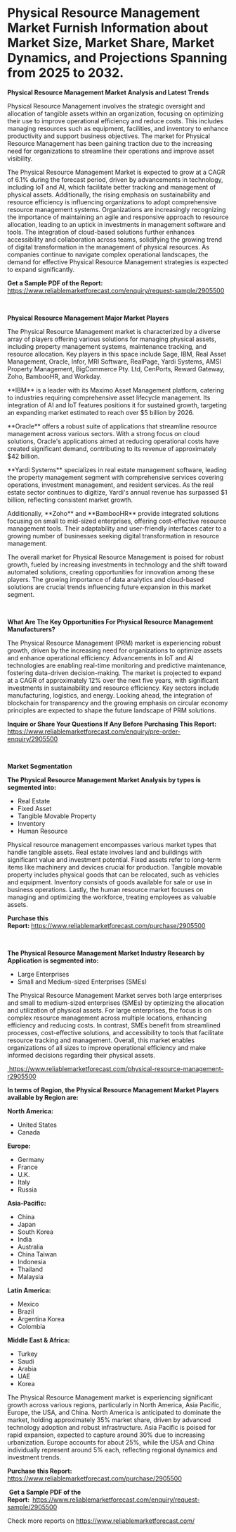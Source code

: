 <p><h1>Physical Resource Management Market Furnish Information about Market Size, Market Share, Market Dynamics, and Projections Spanning from 2025 to 2032.</h1></p><p><strong>Physical Resource Management Market Analysis and Latest Trends</strong></p>
<p><p>Physical Resource Management involves the strategic oversight and allocation of tangible assets within an organization, focusing on optimizing their use to improve operational efficiency and reduce costs. This includes managing resources such as equipment, facilities, and inventory to enhance productivity and support business objectives. The market for Physical Resource Management has been gaining traction due to the increasing need for organizations to streamline their operations and improve asset visibility.</p><p>The Physical Resource Management Market is expected to grow at a CAGR of 6.1% during the forecast period, driven by advancements in technology, including IoT and AI, which facilitate better tracking and management of physical assets. Additionally, the rising emphasis on sustainability and resource efficiency is influencing organizations to adopt comprehensive resource management systems. Organizations are increasingly recognizing the importance of maintaining an agile and responsive approach to resource allocation, leading to an uptick in investments in management software and tools. The integration of cloud-based solutions further enhances accessibility and collaboration across teams, solidifying the growing trend of digital transformation in the management of physical resources. As companies continue to navigate complex operational landscapes, the demand for effective Physical Resource Management strategies is expected to expand significantly.</p></p>
<p><strong>Get a Sample PDF of the Report:&nbsp;</strong> <a href="https://www.reliablemarketforecast.com/enquiry/request-sample/2905500?utm_campaign=1080&utm_medium=2&utm_source=Github&utm_content=ia&utm_term=12032025&utm_id=physical-resource-management">https://www.reliablemarketforecast.com/enquiry/request-sample/2905500</a></p>
<p>&nbsp;</p>
<p><strong>Physical Resource Management Major Market Players</strong></p>
<p><p>The Physical Resource Management market is characterized by a diverse array of players offering various solutions for managing physical assets, including property management systems, maintenance tracking, and resource allocation. Key players in this space include Sage, IBM, Real Asset Management, Oracle, Infor, MRI Software, RealPage, Yardi Systems, AMSI Property Management, BigCommerce Pty. Ltd, CenPorts, Reward Gateway, Zoho, BambooHR, and Workday.</p><p>**IBM** is a leader with its Maximo Asset Management platform, catering to industries requiring comprehensive asset lifecycle management. Its integration of AI and IoT features positions it for sustained growth, targeting an expanding market estimated to reach over $5 billion by 2026.</p><p>**Oracle** offers a robust suite of applications that streamline resource management across various sectors. With a strong focus on cloud solutions, Oracle's applications aimed at reducing operational costs have created significant demand, contributing to its revenue of approximately $42 billion.</p><p>**Yardi Systems** specializes in real estate management software, leading the property management segment with comprehensive services covering operations, investment management, and resident services. As the real estate sector continues to digitize, Yardi's annual revenue has surpassed $1 billion, reflecting consistent market growth.</p><p>Additionally, **Zoho** and **BambooHR** provide integrated solutions focusing on small to mid-sized enterprises, offering cost-effective resource management tools. Their adaptability and user-friendly interfaces cater to a growing number of businesses seeking digital transformation in resource management.</p><p>The overall market for Physical Resource Management is poised for robust growth, fueled by increasing investments in technology and the shift toward automated solutions, creating opportunities for innovation among these players. The growing importance of data analytics and cloud-based solutions are crucial trends influencing future expansion in this market segment.</p></p>
<p>&nbsp;</p>
<p><strong>What Are The Key Opportunities For Physical Resource Management Manufacturers?</strong></p>
<p><p>The Physical Resource Management (PRM) market is experiencing robust growth, driven by the increasing need for organizations to optimize assets and enhance operational efficiency. Advancements in IoT and AI technologies are enabling real-time monitoring and predictive maintenance, fostering data-driven decision-making. The market is projected to expand at a CAGR of approximately 12% over the next five years, with significant investments in sustainability and resource efficiency. Key sectors include manufacturing, logistics, and energy. Looking ahead, the integration of blockchain for transparency and the growing emphasis on circular economy principles are expected to shape the future landscape of PRM solutions.</p></p>
<p><strong>Inquire or Share Your Questions If Any Before Purchasing This Report:</strong> <a href="https://www.reliablemarketforecast.com/enquiry/pre-order-enquiry/2905500?utm_campaign=1080&utm_medium=2&utm_source=Github&utm_content=ia&utm_term=12032025&utm_id=physical-resource-management">https://www.reliablemarketforecast.com/enquiry/pre-order-enquiry/2905500</a></p>
<p>&nbsp;</p>
<p><strong>Market Segmentation</strong></p>
<p><strong>The Physical Resource Management Market Analysis by types is segmented into:</strong></p>
<p><ul><li>Real Estate</li><li>Fixed Asset</li><li>Tangible Movable Property</li><li>Inventory</li><li>Human Resource</li></ul></p>
<p><p>Physical resource management encompasses various market types that handle tangible assets. Real estate involves land and buildings with significant value and investment potential. Fixed assets refer to long-term items like machinery and devices crucial for production. Tangible movable property includes physical goods that can be relocated, such as vehicles and equipment. Inventory consists of goods available for sale or use in business operations. Lastly, the human resource market focuses on managing and optimizing the workforce, treating employees as valuable assets.</p></p>
<p><strong>Purchase this Report:&nbsp;</strong><a href="https://www.reliablemarketforecast.com/purchase/2905500?utm_campaign=1080&utm_medium=2&utm_source=Github&utm_content=ia&utm_term=12032025&utm_id=physical-resource-management">https://www.reliablemarketforecast.com/purchase/2905500</a></p>
<p>&nbsp;</p>
<p><strong>The Physical Resource Management Market Industry Research by Application is segmented into:</strong></p>
<p><ul><li>Large Enterprises</li><li>Small and Medium-sized Enterprises (SMEs)</li></ul></p>
<p><p>The Physical Resource Management Market serves both large enterprises and small to medium-sized enterprises (SMEs) by optimizing the allocation and utilization of physical assets. For large enterprises, the focus is on complex resource management across multiple locations, enhancing efficiency and reducing costs. In contrast, SMEs benefit from streamlined processes, cost-effective solutions, and accessibility to tools that facilitate resource tracking and management. Overall, this market enables organizations of all sizes to improve operational efficiency and make informed decisions regarding their physical assets.</p></p>
<p><a href="https://www.reliablemarketforecast.com/physical-resource-management-r2905500?utm_campaign=1080&utm_medium=2&utm_source=Github&utm_content=ia&utm_term=12032025&utm_id=physical-resource-management">&nbsp;https://www.reliablemarketforecast.com/physical-resource-management-r2905500</a></p>
<p><strong>In terms of Region, the Physical Resource Management Market Players available by Region are:</strong></p>
<p>
    <p> <strong> North America: </strong>
        <ul>
            <li>United States</li>
            <li>Canada</li>
        </ul>
        </p> 
    <p> <strong> Europe: </strong>
        <ul>
            <li>Germany</li>
            <li>France</li>
            <li>U.K.</li>
            <li>Italy</li>
            <li>Russia</li>
        </ul>
        </p> 
    <p> <strong> Asia-Pacific: </strong>
        <ul>
            <li>China</li>
            <li>Japan</li>
            <li>South Korea</li>
            <li>India</li>
            <li>Australia</li>
            <li>China Taiwan</li>
            <li>Indonesia</li>
            <li>Thailand</li>
            <li>Malaysia</li>
        </ul>
        </p> 
    <p> <strong> Latin America: </strong>
        <ul>
            <li>Mexico</li>
            <li>Brazil</li>
            <li>Argentina Korea</li>
            <li>Colombia</li>
        </ul>
        </p> 
    <p> <strong> Middle East & Africa: </strong>
        <ul>
            <li>Turkey</li>
            <li>Saudi</li>
            <li>Arabia</li>
            <li>UAE</li>
            <li>Korea</li>
        </ul>
    </p>
    </p>
<p><p>The Physical Resource Management market is experiencing significant growth across various regions, particularly in North America, Asia Pacific, Europe, the USA, and China. North America is anticipated to dominate the market, holding approximately 35% market share, driven by advanced technology adoption and robust infrastructure. Asia Pacific is poised for rapid expansion, expected to capture around 30% due to increasing urbanization. Europe accounts for about 25%, while the USA and China individually represent around 5% each, reflecting regional dynamics and investment trends.</p></p>
<p><strong>Purchase this Report: </strong><a href="https://www.reliablemarketforecast.com/purchase/2905500?utm_campaign=1080&utm_medium=2&utm_source=Github&utm_content=ia&utm_term=12032025&utm_id=physical-resource-management">https://www.reliablemarketforecast.com/purchase/2905500</a></p>
<p>&nbsp;<strong>Get a Sample PDF of the Report:&nbsp;&nbsp;</strong><a href="https://www.reliablemarketforecast.com/enquiry/request-sample/2905500?utm_campaign=1080&utm_medium=2&utm_source=Github&utm_content=ia&utm_term=12032025&utm_id=physical-resource-management">https://www.reliablemarketforecast.com/enquiry/request-sample/2905500</a></p>
<p><strong></strong></p>
<p>Check more reports on <a href="https://www.reliablemarketforecast.com/?utm_campaign=1080&utm_medium=2&utm_source=Github&utm_content=ia&utm_term=12032025&utm_id=physical-resource-management">https://www.reliablemarketforecast.com/</a></p>